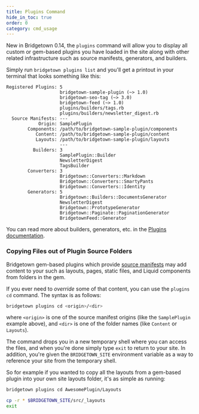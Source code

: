 ```yaml
---
title: Plugins Command
hide_in_toc: true
order: 0
category: cmd_usage
---
```


New in Bridgetown 0.14, the `plugins` command will allow you to display all custom or gem-based plugins you have loaded in the site along with other related infrastructure such as source manifests, generators, and builders.

Simply run `bridgetown plugins list` and you'll get a printout in your terminal that looks something like this:


```
Registered Plugins: 5
                    bridgetown-sample-plugin (~> 1.0)
                    bridgetown-seo-tag (~> 3.0)
                    bridgetown-feed (~> 1.0)
                    plugins/builders/tags.rb
                    plugins/builders/newsletter_digest.rb
  Source Manifests: ---
            Origin: SamplePlugin
        Components: /path/to/bridgetown-sample-plugin/components
           Content: /path/to/bridgetown-sample-plugin/content
           Layouts: /path/to/bridgetown-sample-plugin/layouts
                    ---
          Builders: 3
                    SamplePlugin::Builder
                    NewsletterDigest
                    TagsBuilder
        Converters: 3
                    Bridgetown::Converters::Markdown
                    Bridgetown::Converters::SmartyPants
                    Bridgetown::Converters::Identity
        Generators: 5
                    Bridgetown::Builders::DocumentsGenerator
                    NewsletterDigest
                    Bridgetown::PrototypeGenerator
                    Bridgetown::Paginate::PaginationGenerator
                    BridgetownFeed::Generator
```

You can read more about builders, generators, etc. in the [Plugins documentation](/docs/plugins).

### Copying Files out of Plugin Source Folders

Bridgetown gem-based plugins which provide [source manifests](/docs/plugins/source-manifests) may add content to your such as layouts, pages, static files, and Liquid
components from folders in the gem.

If you ever need to _override_ some of that content, you can use the `plugins cd` command. The syntax is as follows:

```sh
bridgetown plugins cd <origin>/<dir>
```

where `<origin>` is one of the source manifest origins (like the `SamplePlugin` example above), and `<dir>` is one of the folder names (like `Content` or `Layouts`).

The command drops you in a new temporary shell where you can access the files, and when you're done simply type `exit` to return to your site. In addition, you're given the `BRIDGETOWN_SITE` environment variable as a way to reference your site from the temporary shell.

So for example if you wanted to copy all the layouts from a gem-based plugin into your own site layouts folder, it's as simple as running:

```sh
bridgetown plugins cd AwesomePlugin/Layouts

cp -r * $BRIDGETOWN_SITE/src/_layouts
exit
```